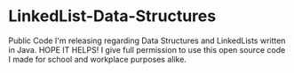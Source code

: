 # LinkedList-Data-Structures
Public Code I'm releasing regarding Data Structures and LinkedLists written in Java. HOPE IT HELPS! I give full permission to use this open source code I made for school and workplace purposes alike.

